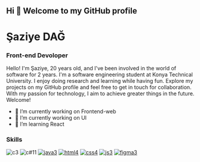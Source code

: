 ## Hi 👋 Welcome to my GitHub profile
# Şaziye DAĞ
### Front-end Devoloper

Hello! I'm Şaziye, 20 years old, and I've been involved in the world of software for 2 years. I'm a software engineering student at Konya Technical University. I enjoy doing research and learning while having fun. Explore my projects on my GitHub profile and feel free to get in touch for collaboration. With my passion for technology, I aim to achieve greater things in the future. Welcome!



- 🔭 I’m currently working on Frontend-web
- 🔭 I’m currently working on UI
- 🌱 I’m learning React









### Skills


![c3](https://user-images.githubusercontent.com/96542141/223508444-9738dca6-3c2d-425d-8dc9-d0cde69d24ce.png)
![c#11](https://github.com/szydag/szydag/assets/96542141/f3ba6417-7a08-40ad-880d-90894bff5165)
[![java3](https://user-images.githubusercontent.com/96542141/223508543-fdca02c2-4384-4f3c-8bcd-e9768d9f5bd3.png)](https://www.java.com/tr/)
[![html4](https://user-images.githubusercontent.com/96542141/223508321-aa8b523d-9198-4730-bb84-0bcefe23dd0a.png)](https://html.com/)
[![css4](https://user-images.githubusercontent.com/96542141/223508289-1cf94328-1d0a-4154-9764-0e574858b60c.png)](https://www.w3schools.com/css/)
[![js3](https://user-images.githubusercontent.com/96542141/223508634-1b70eafc-94dc-4c0e-996d-8f93be1e1e56.png)](https://www.javascript.com/)
[![figma3](https://user-images.githubusercontent.com/96542141/223508735-f5e5550f-3655-41e3-a837-b5ac01c2c88c.png)](https://www.figma.com/)



